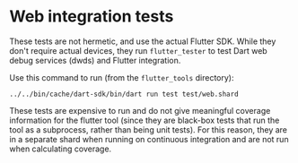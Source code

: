 # Web integration tests

These tests are not hermetic, and use the actual Flutter SDK. While
they don't require actual devices, they run `flutter_tester` to test
Dart web debug services (dwds) and Flutter integration.

Use this command to run (from the `flutter_tools` directory):

```shell
../../bin/cache/dart-sdk/bin/dart run test test/web.shard
```

These tests are expensive to run and do not give meaningful coverage
information for the flutter tool (since they are black-box tests that
run the tool as a subprocess, rather than being unit tests). For this
reason, they are in a separate shard when running on continuous
integration and are not run when calculating coverage.
